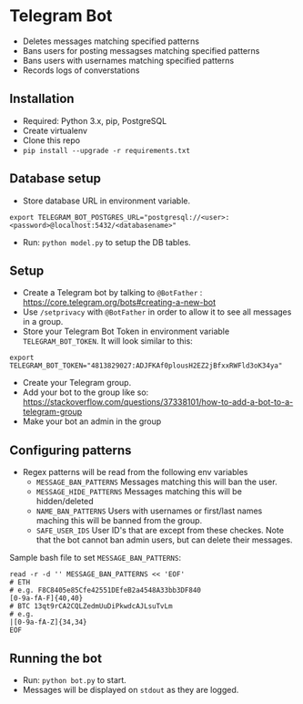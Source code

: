 # Telegram Bot

- Deletes messages matching specified patterns
- Bans users for posting messagses matching specified patterns
- Bans users with usernames matching specified patterns
- Records logs of converstations

## Installation

 - Required: Python 3.x, pip, PostgreSQL
 - Create virtualenv
 - Clone this repo
 - `pip install --upgrade -r requirements.txt`

## Database setup
 - Store database URL in environment variable.
 ```
 export TELEGRAM_BOT_POSTGRES_URL="postgresql://<user>:<password>@localhost:5432/<databasename>"
 ```
 - Run: `python model.py` to setup the DB tables.

## Setup

 - Create a Telegram bot by talking to `@BotFather` : https://core.telegram.org/bots#creating-a-new-bot
 - Use `/setprivacy` with `@BotFather` in order to allow it to see all messages in a group.
 - Store your Telegram Bot Token in environment variable `TELEGRAM_BOT_TOKEN`. It will look similar to this:

 ```
 export TELEGRAM_BOT_TOKEN="4813829027:ADJFKAf0plousH2EZ2jBfxxRWFld3oK34ya"
 ```
 - Create your Telegram group.
 - Add your bot to the group like so: https://stackoverflow.com/questions/37338101/how-to-add-a-bot-to-a-telegram-group
 - Make your bot an admin in the group

## Configuring patterns

- Regex patterns will be read from the following env variables
	- `MESSAGE_BAN_PATTERNS` Messages matching this will ban the user.
	- `MESSAGE_HIDE_PATTERNS` Messages matching this will be hidden/deleted
	- `NAME_BAN_PATTERNS` Users with usernames or first/last names maching this will be banned from the group.
	- `SAFE_USER_IDS` User ID's that are except from these checkes. Note that the bot cannot ban admin users, but can delete their messages.

Sample bash file to set `MESSAGE_BAN_PATTERNS`:
```
read -r -d '' MESSAGE_BAN_PATTERNS << 'EOF'
# ETH
# e.g. F8C8405e85Cfe42551DEfeB2a4548A33bb3DF840
[0-9a-fA-F]{40,40}
# BTC 13qt9rCA2CQLZedmUuDiPkwdcAJLsuTvLm
# e.g.
|[0-9a-fA-Z]{34,34}
EOF
```

## Running the bot
 - Run: `python bot.py` to start.
 - Messages will be displayed on `stdout` as they are logged.

